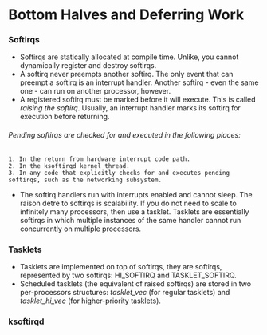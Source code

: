 # Bottom Halves and Deferring Work

### Softirqs
* Softirqs are statically allocated at compile time. Unlike, you cannot dynamically register and destroy softirqs.
* A softirq never preempts another softirq. The only event that can preempt a softirq is an interrupt handler. Another softirq - even the same one - can run on another processor, however.
* A registered softirq must be marked before it will execute. This is called *raising the softirq*. Usually, an interrupt handler marks its softirq for execution before returning.
###### Pending softirqs are checked for and executed in the following places:
    1. In the return from hardware interrupt code path.
    2. In the ksoftirqd kernel thread.
    3. In any code that explicitly checks for and executes pending softirqs, such as the networking subsystem.
* The softirq handlers run with interrupts enabled and cannot sleep. The raison detre to softirqs is scalability. If you do not need to scale to infinitely many processors, then use a tasklet. Tasklets are essentially softirqs in which multiple instances of the same handler cannot run concurrently on multiple processors.


### Tasklets
* Tasklets are implemented on top of softirqs, they are softirqs, represented by two softirqs: HI_SOFTIRQ and TASKLET_SOFTIRQ.
* Scheduled tasklets (the equivalent of raised softirqs) are stored in two per-processors structures: *tasklet_vec* (for regular tasklets) and *tasklet_hi_vec* (for higher-priority tasklets).


### ksoftirqd
